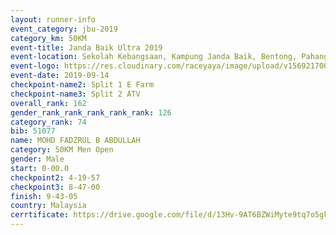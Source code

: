 ```yaml
---
layout: runner-info 
event_category: jbu-2019 
category_km: 50KM 
event-title: Janda Baik Ultra 2019 
event-location: Sekolah Kebangsaan, Kampung Janda Baik, Bentong, Pahang, Malaysia 
event-logo: https://res.cloudinary.com/raceyaya/image/upload/v1569217009/logo/janda-baik_vch1pc.jpg 
event-date: 2019-09-14 
checkpoint-name2: Split 1 E Farm 
checkpoint-name3: Split 2 ATV 
overall_rank: 162
gender_rank_rank_rank_rank_rank: 126
category_rank: 74
bib: 51077
name: MOHD FADZRUL B ABDULLAH
category: 50KM Men Open
gender: Male
start: 0-00.0
checkpoint2: 4-19-57
checkpoint3: 8-47-00
finish: 9-43-05
country: Malaysia
cerrtificate: https://drive.google.com/file/d/13Hv-9AT6BZWiMyte9tq7o5gkSO5xsnoj/view?usp=sharing
---
```

